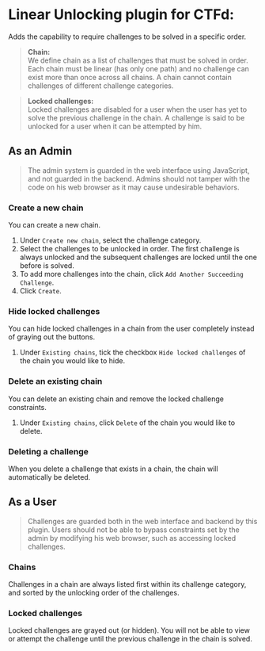 # Linear Unlocking plugin for CTFd: 

Adds the capability to require challenges to be solved in a specific order.

> **Chain:** <br> 
We define chain as a list of challenges that must be solved in order. 
Each chain must be linear (has only one path) and no challenge can exist more than once across all chains.
A chain cannot contain challenges of different challenge categories.

> **Locked challenges:** <br> 
Locked challenges are disabled for a user when the user has yet to solve the previous challenge in the chain.
A challenge is said to be unlocked for a user when it can be attempted by him.

## As an Admin

> The admin system is guarded in the web interface using JavaScript, and not guarded in the backend. 
Admins should not tamper with the code on his web browser as it may cause undesirable behaviors.

### Create a new chain

You can create a new chain.

1. Under `Create new chain`, select the challenge category.
1. Select the challenges to be unlocked in order. The first challenge is always unlocked and the subsequent challenges are locked until the one before is solved.
1. To add more challenges into the chain, click `Add Another Succeeding Challenge`.
1. Click `Create`.

### Hide locked challenges

You can hide locked challenges in a chain from the user completely instead of graying out the buttons.

1. Under `Existing chains`, tick the checkbox `Hide locked challenges` of the chain you would like to hide.

### Delete an existing chain

You can delete an existing chain and remove the locked challenge constraints.

1. Under `Existing chains`, click `Delete` of the chain you would like to delete.

### Deleting a challenge

When you delete a challenge that exists in a chain, the chain will automatically be deleted.

## As a User

> Challenges are guarded both in the web interface and backend by this plugin. 
Users should not be able to bypass constraints set by the admin by modifying his web browser, such as accessing locked challenges.

### Chains

Challenges in a chain are always listed first within its challenge category, and sorted by the unlocking order of the challenges.

### Locked challenges

Locked challenges are grayed out (or hidden). You will not be able to view or attempt the challenge until the previous challenge in the chain is solved.